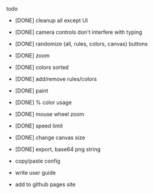todo
* [DONE] cleanup all except UI
* [DONE] camera controls don't interfere with typing
* [DONE] randomize (all, rules, colors, canvas) buttons
* [DONE] zoom
* [DONE] colors sorted
* [DONE] add/remove rules/colors
* [DONE] paint
* [DONE] % color usage
* [DONE] mouse wheel zoom
* [DONE] speed limit
* [DONE] change canvas size
* [DONE] export, base64 png string
* copy/paste config

* write user guide
* add to github pages site
